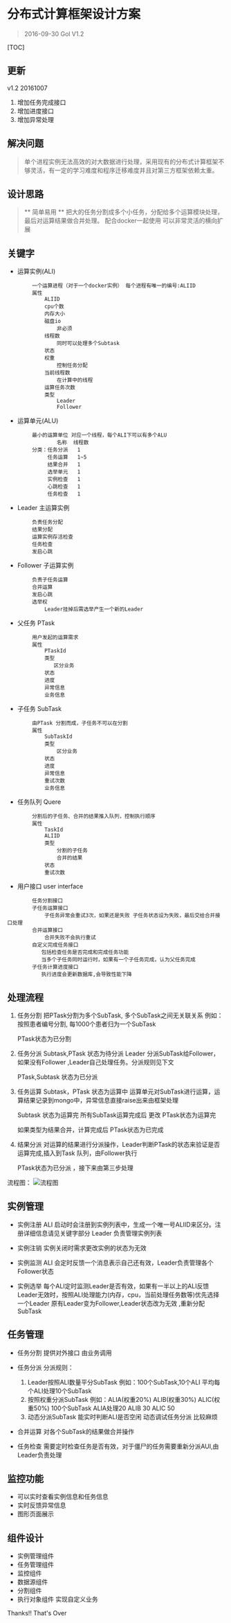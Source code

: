 # 分布式计算框架设计方案 
>2016-09-30 Gol 
> V1.2

[TOC]

## 更新
v1.2 20161007
1. 增加任务完成接口
2. 增加进度接口
3. 增加异常处理

## 解决问题
> 单个进程实例无法高效的对大数据进行处理，采用现有的分布式计算框架不够灵活，有一定的学习难度和程序迁移难度并且对第三方框架依赖太重。

## 设计思路
> ** 简单易用 **
> 把大的任务分割成多个小任务，分配给多个运算模块处理，最后对运算结果做合并处理。
> 配合docker一起使用 可以非常灵活的横向扩展


## 关键字
* 运算实例(ALI)
```
        一个运算进程（对于一个docker实例） 每个进程有唯一的编号:ALIID 
        属性
            ALIID
            cpu个数
            内存大小
            磁盘io
                非必须
            线程数
                同时可以处理多个Subtask
            状态
            权重
                控制任务分配
            当前线程数
                在计算中的线程
            运算任务次数
            类型
                Leader
                Follower

```
* 运算单元(ALU)
```
        最小的运算单位 对应一个线程，每个ALI下可以有多个ALU 
                名称  线程数    
        分类：任务分派   1         
             任务运算   1~5
             结果合并   1
             选举单元   1
             实例检查   1
             心跳检查   1
             任务检查   1
```
* Leader 主运算实例
```
        负责任务分配
        结果分配
        运算实例存活检查
        任务检查
        发启心跳
```
* Follower 子运算实例
```
        负责子任务运算
        合并运算
        发启心跳
        选举权
            Leader挂掉后需选举产生一个新的Leader
```
* 父任务 PTask
```
        用户发起的运算需求
        属性
            PTaskId
            类型 
               区分业务
            状态
            进度
            异常信息
            业务信息
```
* 子任务 SubTask
```
        由PTask 分割而成，子任务不可以在分割
        属性
            SubTaskId
            类型
                区分业务
            状态
            进度
            异常信息
            重试次数
            业务信息
```
* 任务队列 Quere
```
        分割后的子任务、合并的结果推入队列，控制执行顺序
        属性
            TaskId
            ALIID
            类型  
                分割的子任务
                合并的结果
            状态
            重试次数
```

* 用户接口 user interface
``` 
        任务分割接口
        子任务运算接口
            子任务异常会重试3次，如果还是失败 子任务状态设为失败，最后交给合并接口处理
        合并运算接口
            合并失败不会执行重试
        自定义完成任务接口
           包括检查任务是否完成和完成任务功能
           当多个子任务同时运行时，如果有一个子任务完成，认为父任务完成
        子任务计算进度接口
           执行进度会更新数据库,会导致性能下降
```


## 处理流程
1. 任务分割
    把PTask分割为多个SubTask, 多个SubTask之间无关联关系 例如：按照患者编号分割, 每1000个患者归为一个SubTask

    PTask状态为已分割

2. 任务分派
    Subtask,PTask 状态为待分派
    Leader 分派SubTask给Follower，如果没有Follower ,Leader自己处理任务。分派规则见下文

    PTask,Subtask 状态为已分派
   
3. 任务运算
    Subtask，PTask 状态为运算中
    运算单元对SubTask进行运算，运算结果记录到mongo中，异常信息直接raise出来由框架处理

    Subtask 状态为运算完
    所有SubTask运算完成后 更改 PTask状态为运算完 

    如果类型为结果合并，计算完成后  PTask状态为已完成

4. 结果分派
    对运算的结果进行分派操作，Leader判断PTask的状态来验证是否运算完成,插入到Task 队列，由Follower执行

    PTask状态为已分派 ，接下来由第三步处理
  

流程图：
![流程图](./分布式计算流程.bmp)

## 实例管理
* 实例注册
    ALI 启动时会注册到实例列表中，生成一个唯一号ALIID来区分。注册详细信息请见关键字部分
    Leader 负责管理实例列表
* 实例注销
    实例关闭时需求更改实例的状态为无效

* 实例监测
    ALI 会定时反馈一个消息表示自己还有效，Leader负责管理各个Follower状态

* 实例选举
    每个ALI定时监测Leader是否有效，如果有一半以上的ALI反馈Leader无效时，按照ALI处理能力(内存，cpu，当前处理任务数等)优先选择一个Leader
    原有Leader变为Follower,Leader状态改为无效 ,重新分配SubTask 

## 任务管理
* 任务分割
    提供对外接口 由业务调用
* 任务分派
    分派规则：
    1. Leader按照ALI数量平分SubTask  例如：100个SubTask,10个ALI 平均每个ALI处理10个SubTask
    2. 按照权重分派SubTask  例如：ALIA(权重20%) ALIB(权重30%) ALIC(权重50%) 100个SubTask ALIA处理20 ALIB 30 ALIC 50
    3. 动态分派SubTask   能实时判断ALI是否空闲  动态调试任务分派  比较麻烦
    
* 合并运算
    对各个SubTask的结果做合并操作

* 任务检查
    需要定时检查任务是否有效，对于僵尸的任务需要重新分派AUI,由Leader负责处理

## 监控功能
* 可以实时查看实例信息和任务信息
* 实时反馈异常信息
* 图形页面展示

## 组件设计
* 实例管理组件
* 任务管理组件
* 监控组件
* 数据源组件
* 分割组件
* 执行对象组件 
    实现自定义业务
 
Thanks!! That's Over